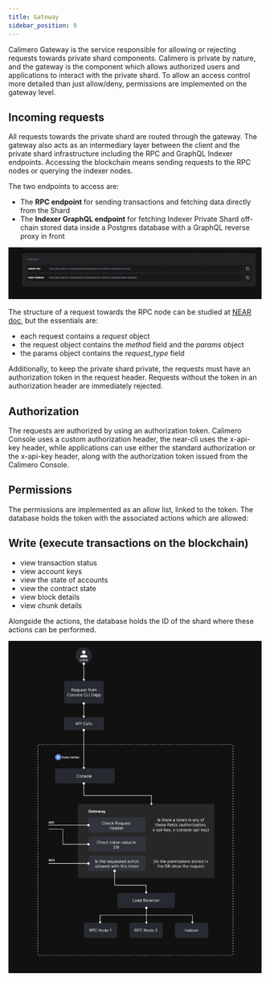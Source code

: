 ```yaml
---
title: Gateway
sidebar_position: 9
---
```


Calimero Gateway is the service responsible for allowing or rejecting requests towards private shard components. Calimero is private by nature, and the gateway is the component which allows authorized users and applications to interact with the private shard. To allow an access control more detailed than just allow/deny, permissions are implemented on the gateway level. 

## Incoming requests
All requests towards the private shard are routed through the gateway. The gateway also acts as an intermediary layer between the client and the private shard infrastructure including the RPC and GraphQL Indexer endpoints. Accessing the blockchain means sending requests to the RPC nodes or querying the indexer nodes.

The two endpoints to access are:
- The **RPC endpoint** for sending transactions and fetching data directly from the Shard
- The **Indexer GraphQL endpoint** for fetching Indexer Private Shard off-chain stored data inside a Postgres database with a GraphQL reverse proxy in front

![](../../static/img/endpoint.png)

The structure of a request towards the RPC node can be studied at [NEAR doc](https://near-nodes.io/rpc), but the essentials are:

- each request contains a _request_ object
- the request object contains the _method_ field and the _params_ object
- the params object contains the _request_type_ field

Additionally, to keep the private shard private, the requests must have an authorization token in the request header. Requests without the token in an authorization header are immediately rejected.

## Authorization
The requests are authorized by using an authorization token. Calimero Console uses a custom authorization header, the near-cli uses the x-api-key header, while applications can use either the standard authorization or the x-api-key header, along with the authorization token issued from the Calimero Console.

## Permissions
The permissions are implemented as an allow list, linked to the token. The database holds the token with the associated actions which are allowed:

## Write (execute transactions on the blockchain)
- view transaction status
- view account keys
- view the state of accounts
- view the contract state
- view block details
- view chunk details

Alongside the actions, the database holds the ID of the shard where these actions can be performed.

![](../../static/img/gateway.jpg)